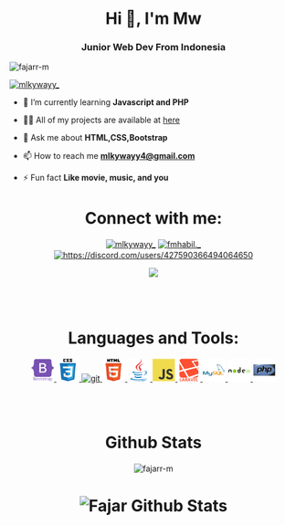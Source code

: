 <h1 align="center">Hi 👋, I'm Mw</h1>
<h3 align="center">Junior Web Dev From Indonesia</h3>

<p align="left"> <img src="https://komarev.com/ghpvc/?username=fajarr-m&label=Profile%20views&color=brightgreen&style=flat-square" alt="fajarr-m" /> </p>

<p align="left"> <a href="https://twitter.com/mlkywayy_" target="blank"><img src="https://img.shields.io/twitter/follow/mlkywayy_?logo=twitter&style=for-the-badge" alt="mlkywayy_" /></a> </p>

- 🌱 I’m currently learning **Javascript and PHP**

- 👨‍💻 All of my projects are available at [here](https://mlkywayy.github.io/)

- 💬 Ask me about **HTML,CSS,Bootstrap**

- 📫 How to reach me **mlkywayy4@gmail.com**

- ⚡ Fun fact **Like movie, music, and you**

<h1 align="center"><strong>Connect with me:</strong></h1>
<p align="center">
<a href="https://twitter.com/mlkywayy_" target="blank"><img align="center" src="https://raw.githubusercontent.com/rahuldkjain/github-profile-readme-generator/master/src/images/icons/Social/twitter.svg" alt="mlkywayy_" height="30" width="40" /></a>
<a href="https://instagram.com/fmhabil._" target="blank"><img align="center" src="https://raw.githubusercontent.com/rahuldkjain/github-profile-readme-generator/master/src/images/icons/Social/instagram.svg" alt="fmhabil._" height="30" width="40" /></a>
<a href="https://discord.gg/e8nKKEPkS2" target="blank"><img align="center" src="https://raw.githubusercontent.com/rahuldkjain/github-profile-readme-generator/master/src/images/icons/Social/discord.svg" alt="https://discord.com/users/427590366494064650" height="30" width="40" /></a>
  <br>
   <p align="center">
    <a href="https://discord.com/users/427590366494064650"><img src="https://discord.c99.nl/widget/theme-2/427590366494064650.png" /></a>
  </p>
</p>
<br>
<br>
<h1 align="center"><strong>Languages and Tools:</strong></h1>
<p align="center"> <a href="https://getbootstrap.com" target="_blank"> <img src="https://raw.githubusercontent.com/devicons/devicon/master/icons/bootstrap/bootstrap-plain-wordmark.svg" alt="bootstrap" width="40" height="40"/> </a> <a href="https://www.w3schools.com/css/" target="_blank"> <img src="https://raw.githubusercontent.com/devicons/devicon/master/icons/css3/css3-original-wordmark.svg" alt="css3" width="40" height="40"/> </a> <a href="https://git-scm.com/" target="_blank"> <img src="https://www.vectorlogo.zone/logos/git-scm/git-scm-icon.svg" alt="git" width="40" height="40"/> </a> <a href="https://www.w3.org/html/" target="_blank"> <img src="https://raw.githubusercontent.com/devicons/devicon/master/icons/html5/html5-original-wordmark.svg" alt="html5" width="40" height="40"/> </a> <a href="https://www.java.com" target="_blank"> <img src="https://raw.githubusercontent.com/devicons/devicon/master/icons/java/java-original.svg" alt="java" width="40" height="40"/> </a> <a href="https://developer.mozilla.org/en-US/docs/Web/JavaScript" target="_blank"> <img src="https://raw.githubusercontent.com/devicons/devicon/master/icons/javascript/javascript-original.svg" alt="javascript" width="40" height="40"/> </a> <a href="https://laravel.com/" target="_blank"> <img src="https://raw.githubusercontent.com/devicons/devicon/master/icons/laravel/laravel-plain-wordmark.svg" alt="laravel" width="40" height="40"/> </a> <a href="https://www.mysql.com/" target="_blank"> <img src="https://raw.githubusercontent.com/devicons/devicon/master/icons/mysql/mysql-original-wordmark.svg" alt="mysql" width="40" height="40"/> </a> <a href="https://nodejs.org" target="_blank"> <img src="https://raw.githubusercontent.com/devicons/devicon/master/icons/nodejs/nodejs-original-wordmark.svg" alt="nodejs" width="40" height="40"/> </a> <a href="https://www.php.net" target="_blank"> <img src="https://raw.githubusercontent.com/devicons/devicon/master/icons/php/php-original.svg" alt="php" width="40" height="40"/> </a> </p>
<br>
<br>
<h1 align="center"><strong>Github Stats</strong></h1>
<p align="center"><img align="center" src="https://github-readme-stats.vercel.app/api/top-langs?username=mlkywayy&show_icons=true&locale=en&layout=compact" alt="fajarr-m" /></p>
<h1 align="center">
  <img alt="Fajar Github Stats" src="https://github-readme-stats.vercel.app/api?username=mlkywayy&show_icons=true&theme=tokyonight" />
</h1>

